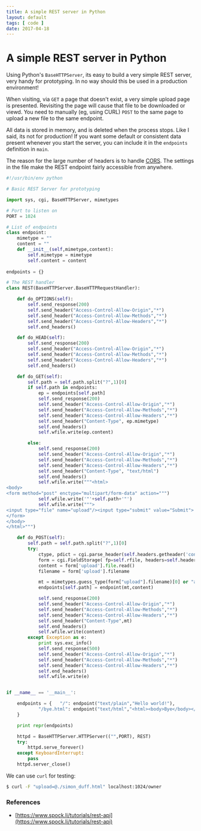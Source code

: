 ```yaml
---
title: A simple REST server in Python
layout: default
tags: [ code ]
date: 2017-04-18
---
```

# A simple REST server in Python

Using Python's `BaseHTTPServer`, its easy to build a very simple REST server, very
handy for prototyping. In no way should this be used in a production
environment! 

When visiting, via `GET` a page that doesn't exist, a very simple upload page
is presented. Revisiting the page will cause that file to be downloaded or
viewd. You need to manually (eg, using CURL) `POST` to the same page to upload
a new file to the same endpoint.

All data is stored in memory, and is deleted when the process stops. Like I
said, its not for production!  If you want some default or consistent data
present whenever you start the server, you can include it in the `endpoints`
definition in `main`.

The reason for the large number of headers is to handle
[CORS](https://en.wikipedia.org/wiki/Cross-origin_resource_sharing). The
settings in the file make the REST endpoint fairly accessible from anywhere.


```python
#!/usr/bin/env python

# Basic REST Server for prototyping

import sys, cgi, BaseHTTPServer, mimetypes

# Port to listen on
PORT = 1024

# List of endpoints
class endpoint:
    mimetype = ""
    content = ""
    def __init__(self,mimetype,content):
        self.mimetype = mimetype
        self.content = content
    
endpoints = {}

# The REST handler
class REST(BaseHTTPServer.BaseHTTPRequestHandler):

    def do_OPTIONS(self):
        self.send_response(200)
        self.send_header("Access-Control-Allow-Origin","*")
        self.send_header("Access-Control-Allow-Methods","*")
        self.send_header("Access-Control-Allow-Headers","*")
        self.end_headers()

    def do_HEAD(self):
        self.send_response(200)
        self.send_header("Access-Control-Allow-Origin","*")
        self.send_header("Access-Control-Allow-Methods","*")
        self.send_header("Access-Control-Allow-Headers","*")
        self.end_headers()

    def do_GET(self):
        self.path = self.path.split("?",1)[0]
        if self.path in endpoints:
            ep = endpoints[self.path]
            self.send_response(200)
            self.send_header("Access-Control-Allow-Origin","*")
            self.send_header("Access-Control-Allow-Methods","*")
            self.send_header("Access-Control-Allow-Headers","*")
            self.send_header("Content-Type", ep.mimetype)
            self.end_headers()
            self.wfile.write(ep.content)

        else:
            self.send_response(200)
            self.send_header("Access-Control-Allow-Origin","*")
            self.send_header("Access-Control-Allow-Methods","*")
            self.send_header("Access-Control-Allow-Headers","*")
            self.send_header("Content-Type", "text/html")
            self.end_headers()
            self.wfile.write("""<html>
<body>
<form method="post" enctype="multipart/form-data" action=""")
            self.wfile.write('"'+self.path+'"')
            self.wfile.write(""">
<input type="file" name="upload"/><input type="submit" value="Submit">
</form>
</body>
</html>""")

    def do_POST(self):
        self.path = self.path.split("?",1)[0]
        try:
            ctype, pdict = cgi.parse_header(self.headers.getheader('content-type'))
            form = cgi.FieldStorage( fp=self.rfile, headers=self.headers, environ={'REQUEST_METHOD':'POST', 'CONTENT_TYPE':self.headers['Content-Type'], })
            content = form['upload'].file.read()
            filename = form['upload'].filename

            mt = mimetypes.guess_type(form["upload"].filename)[0] or "application/octet-stream"
            endpoints[self.path] = endpoint(mt,content)

            self.send_response(200)
            self.send_header("Access-Control-Allow-Origin","*")
            self.send_header("Access-Control-Allow-Methods","*")
            self.send_header("Access-Control-Allow-Headers","*")
            self.send_header("Content-Type",mt)
            self.end_headers()
            self.wfile.write(content)
        except Exception as e:
            print sys.exc_info()
            self.send_response(500)
            self.send_header("Access-Control-Allow-Origin","*")
            self.send_header("Access-Control-Allow-Methods","*")
            self.send_header("Access-Control-Allow-Headers","*")
            self.end_headers()
            self.wfile.write(e)


if __name__ == '__main__':

    endpoints = {   "/": endpoint("text/plain","Hello world!"),
            "/bye.html": endpoint("text/html","<html><body>Bye</body></html>") 
    }

    print repr(endpoints)

    httpd = BaseHTTPServer.HTTPServer(("",PORT), REST)
    try:
        httpd.serve_forever()
    except KeyboardInterrupt:
        pass
    httpd.server_close()
```

We can use `curl` for testing:
```bash
$ curl -F "upload=@./simon_duff.html" localhost:1024/owner
```

### References
* [https://www.spock.li/tutorials/rest-api](https://www.spock.li/tutorials/rest-api)
